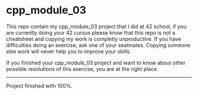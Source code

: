 # cpp_module_03

This repo contain my cpp_module_03 project that I did at 42 school, if you are currently doing your 42 cursus please know that this repo is not a cheatsheet
and copying my work is completly unproductive. If you have difficulties doing an exercise, ask one of your seatmates. Copying someone else work will
never help you to improve your skills.

If you finished your cpp_module_03 project and want to know about other possible resolutions of this exercise, you are at the right place.

---

Project finished with 100%.
